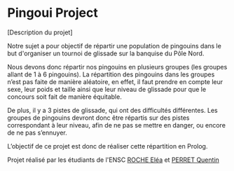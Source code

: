 # Pingoui Project

[Description du projet]


Notre sujet a pour objectif de répartir une population de pingouins dans le but d'organiser un tournoi de glissade sur la banquise du Pôle Nord. 

Nous devons donc répartir nos pingouins en plusieurs groupes (les groupes allant de 1 à 6 pingouins). La répartition des pingouins dans les groupes n’est pas faite de manière aléatoire, en effet, il faut prendre en compte leur sexe, leur poids et taille ainsi que leur niveau de glissade pour que le concours soit fait de manière équitable.

De plus, il y a 3 pistes de glissade, qui ont des difficultés différentes. Les groupes de pingouins devront donc être répartis sur des pistes correspondant à leur niveau, afin de ne pas se mettre en danger, ou encore de ne pas s’ennuyer.

L’objectif de ce projet est donc de réaliser cette répartition en Prolog.

Projet réalisé par les étudiants de l'ENSC [ROCHE Eléa](https://github.com/elroche) et [PERRET Quentin](https://github.com/QuentinPerret)